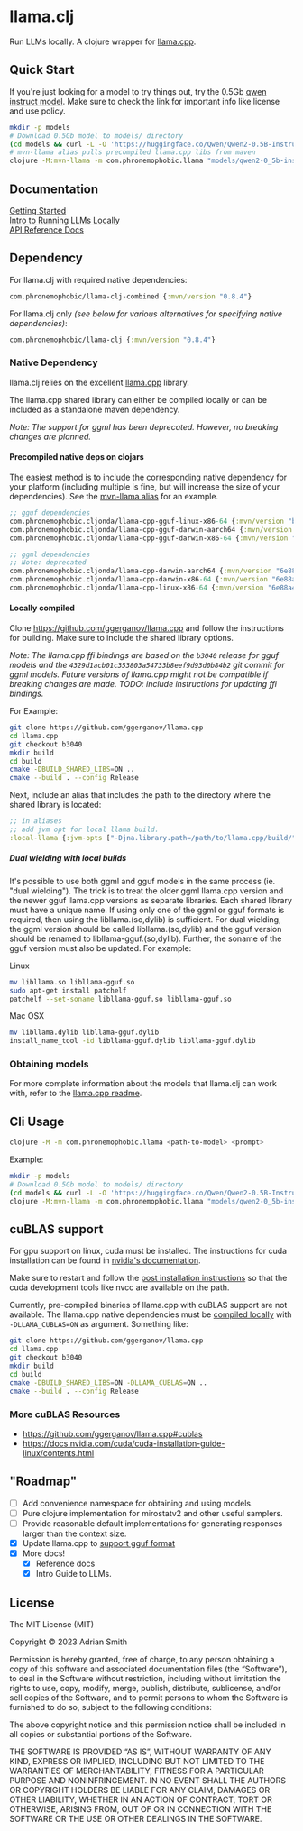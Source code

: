 # llama.clj

Run LLMs locally. A clojure wrapper for [llama.cpp](https://github.com/ggerganov/llama.cpp).

## Quick Start

If you're just looking for a model to try things out, try the 0.5Gb [qwen instruct model](https://huggingface.co/Qwen/Qwen2-0.5B-Instruct-GGUF). Make sure to check the link for important info like license and use policy.

```sh
mkdir -p models
# Download 0.5Gb model to models/ directory
(cd models && curl -L -O 'https://huggingface.co/Qwen/Qwen2-0.5B-Instruct-GGUF/resolve/main/qwen2-0_5b-instruct-q4_k_m.gguf')
# mvn-llama alias pulls precompiled llama.cpp libs from maven
clojure -M:mvn-llama -m com.phronemophobic.llama "models/qwen2-0_5b-instruct-q4_k_m.gguf" "what is 2+2?"
```

## Documentation

[Getting Started](https://phronmophobic.github.io/llama.clj/)  
[Intro to Running LLMs Locally](https://phronmophobic.github.io/llama.clj/notebooks/intro.html)  
[API Reference Docs](https://phronmophobic.github.io/llama.clj/reference/)  

## Dependency

For llama.clj with required native dependencies:

```clojure
com.phronemophobic/llama-clj-combined {:mvn/version "0.8.4"}
```

For llama.clj only _(see below for various alternatives for specifying native dependencies)_:
```clojure
com.phronemophobic/llama-clj {:mvn/version "0.8.4"}
```

### Native Dependency

llama.clj relies on the excellent [llama.cpp](https://github.com/ggerganov/llama.cpp) library.

The llama.cpp shared library can either be compiled locally or can be included as a standalone maven dependency.


_Note: The support for ggml has been deprecated. However, no breaking changes are planned._

#### Precompiled native deps on clojars

The easiest method is to include the corresponding native dependency for your platform (including multiple is fine, but will increase the size of your dependencies). See the [mvn-llama alias](https://github.com/phronmophobic/llama.clj/blob/b4fef0e8fc23a72349796911cef33d6bbdadcd73/deps.edn#L11) for an example.

```clojure
;; gguf dependencies
com.phronemophobic.cljonda/llama-cpp-gguf-linux-x86-64 {:mvn/version "b3040"}
com.phronemophobic.cljonda/llama-cpp-gguf-darwin-aarch64 {:mvn/version "b3040"}
com.phronemophobic.cljonda/llama-cpp-gguf-darwin-x86-64 {:mvn/version "b3040"}

;; ggml dependencies
;; Note: deprecated
com.phronemophobic.cljonda/llama-cpp-darwin-aarch64 {:mvn/version "6e88a462d7d2d281e33f35c3c41df785ef633bc1"}
com.phronemophobic.cljonda/llama-cpp-darwin-x86-64 {:mvn/version "6e88a462d7d2d281e33f35c3c41df785ef633bc1"}
com.phronemophobic.cljonda/llama-cpp-linux-x86-64 {:mvn/version "6e88a462d7d2d281e33f35c3c41df785ef633bc1"}
```

#### Locally compiled

Clone https://github.com/ggerganov/llama.cpp and follow the instructions for building. Make sure to include the shared library options.

_Note: The llama.cpp ffi bindings are based on the `b3040` release for gguf models and the `4329d1acb01c353803a54733b8eef9d93d0b84b2` git commit for ggml models. Future versions of llama.cpp might not be compatible if breaking changes are made. TODO: include instructions for updating ffi bindings._

For Example:

```sh
git clone https://github.com/ggerganov/llama.cpp
cd llama.cpp
git checkout b3040
mkdir build
cd build
cmake -DBUILD_SHARED_LIBS=ON ..
cmake --build . --config Release
```

Next, include an alias that includes the path to the directory where the shared library is located:
```clojure
;; in aliases
;; add jvm opt for local llama build.
:local-llama {:jvm-opts ["-Djna.library.path=/path/to/llama.cpp/build/"]}
```

##### Dual wielding with local builds

It's possible to use both ggml and gguf models in the same process (ie. "dual wielding"). The trick is to treat the older ggml llama.cpp version and the newer gguf llama.cpp versions as separate libraries. Each shared library must have a unique name. If using only one of the ggml or gguf formats is required, then using the libllama.(so,dylib) is sufficient. For dual wielding, the ggml version should be called libllama.(so,dylib) and the gguf version should be renamed to libllama-gguf.(so,dylib). Further, the soname of the gguf version must also be updated. For example:

Linux
```bash
mv libllama.so libllama-gguf.so
sudo apt-get install patchelf
patchelf --set-soname libllama-gguf.so libllama-gguf.so
```

Mac OSX
```bash
mv libllama.dylib libllama-gguf.dylib
install_name_tool -id libllama-gguf.dylib libllama-gguf.dylib
```

### Obtaining models

For more complete information about the models that llama.clj can work with, refer to the [llama.cpp readme](https://github.com/ggerganov/llama.cpp).

## Cli Usage

```sh
clojure -M -m com.phronemophobic.llama <path-to-model> <prompt>
```
Example:

```bash
mkdir -p models
# Download 0.5Gb model to models/ directory
(cd models && curl -L -O 'https://huggingface.co/Qwen/Qwen2-0.5B-Instruct-GGUF/resolve/main/qwen2-0_5b-instruct-q4_k_m.gguf')
clojure -M:mvn-llama -m com.phronemophobic.llama "models/qwen2-0_5b-instruct-q4_k_m.gguf" "what is 2+2?"
```

## cuBLAS support

For gpu support on linux, cuda must be installed. The instructions for cuda installation can be found in [nvidia's documentation](https://docs.nvidia.com/cuda/cuda-installation-guide-linux/contents.html).

Make sure to restart and follow the [post installation instructions](https://docs.nvidia.com/cuda/cuda-installation-guide-linux/index.html#post-installation-actions) so that the cuda development tools like nvcc are available on the path.

Currently, pre-compiled binaries of llama.cpp with cuBLAS support are not available. The llama.cpp native dependencies must be [compiled locally](#locally-compiled) with `-DLLAMA_CUBLAS=ON` as argument. Something like:

```sh
git clone https://github.com/ggerganov/llama.cpp
cd llama.cpp
git checkout b3040
mkdir build
cd build
cmake -DBUILD_SHARED_LIBS=ON -DLLAMA_CUBLAS=ON ..
cmake --build . --config Release
```

### More cuBLAS Resources
- https://github.com/ggerganov/llama.cpp#cublas
- https://docs.nvidia.com/cuda/cuda-installation-guide-linux/contents.html

## "Roadmap"

- [ ] Add convenience namespace for obtaining and using models.
- [ ] Pure clojure implementation for mirostatv2 and other useful samplers.
- [ ] Provide reasonable default implementations for generating responses larger than the context size.
- [X] Update llama.cpp to [support gguf format](https://github.com/phronmophobic/llama.clj/issues/8)
- [X] More docs!
  - [X] Reference docs
  - [X] Intro Guide to LLMs.

## License

The MIT License (MIT)

Copyright © 2023 Adrian Smith

Permission is hereby granted, free of charge, to any person obtaining a copy of this software and associated documentation files (the “Software”), to deal in the Software without restriction, including without limitation the rights to use, copy, modify, merge, publish, distribute, sublicense, and/or sell copies of the Software, and to permit persons to whom the Software is furnished to do so, subject to the following conditions:

The above copyright notice and this permission notice shall be included in all copies or substantial portions of the Software.

THE SOFTWARE IS PROVIDED “AS IS”, WITHOUT WARRANTY OF ANY KIND, EXPRESS OR IMPLIED, INCLUDING BUT NOT LIMITED TO THE WARRANTIES OF MERCHANTABILITY, FITNESS FOR A PARTICULAR PURPOSE AND NONINFRINGEMENT. IN NO EVENT SHALL THE AUTHORS OR COPYRIGHT HOLDERS BE LIABLE FOR ANY CLAIM, DAMAGES OR OTHER LIABILITY, WHETHER IN AN ACTION OF CONTRACT, TORT OR OTHERWISE, ARISING FROM, OUT OF OR IN CONNECTION WITH THE SOFTWARE OR THE USE OR OTHER DEALINGS IN THE SOFTWARE.



